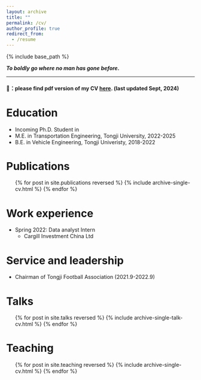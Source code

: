 ```yaml
---
layout: archive
title: ""
permalink: /cv/
author_profile: true
redirect_from:
  - /resume
---
```


{% include base_path %}


***To boldly go where no man has gone before.***

---

#### 📎：please find pdf version of my CV [here](http://billWan-zzzyyy.github.io/files/CV_ZhengyangWan.pdf). (last updated Sept, 2024)

Education
======
* Incoming Ph.D. Student in
* M.E. in Transportation Engineering, Tongji University, 2022-2025
* B.E. in Vehicle Engineering, Tongji Univeristy, 2018-2022

Publications
======
  <ul>{% for post in site.publications reversed %}
    {% include archive-single-cv.html %}
  {% endfor %}</ul>
  
Work experience
======
* Spring 2022: Data analyst Intern
  * Cargill Investment China Ltd

  
Service and leadership
======
* Chairman of Tongji Football Association (2021.9-2022.9)

Talks
======
  <ul>{% for post in site.talks reversed %}
    {% include archive-single-talk-cv.html  %}
  {% endfor %}</ul>
  
Teaching
======
  <ul>{% for post in site.teaching reversed %}
    {% include archive-single-cv.html %}
  {% endfor %}</ul>
